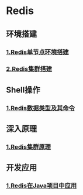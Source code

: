 # Redis

## 环境搭建
### [1.Redis单节点环境搭建](Redis单节点环境搭建.md)
### [2.Redis集群搭建](Redis集群搭建.md)

## Shell操作
### [1.Redis数据类型及其命令](Redis数据类型及其命令.md)

## 深入原理
### [1.Redis集群原理](Redis集群原理.md)

## 开发应用

### [1.Redis在Java项目中应用](Redis在Java项目中应用.md)
